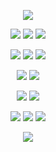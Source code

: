 <p align="center">
  <img src="https://github.com/user-attachments/assets/45ee7280-f255-434d-8328-dfb92bc7c919">
</p>
<p align="center">
  <img src="https://github.com/user-attachments/assets/1282004b-ca0b-4c15-b642-50904c63fd01">
  <img src="https://github.com/user-attachments/assets/af0f84f8-ac27-4bf4-84b8-2d6103de5ae4">
  <img src="https://github.com/user-attachments/assets/75643e4a-3704-4e17-b33a-aed5ff467c6b">
</p>
<p align="center">
  <img src="https://github.com/user-attachments/assets/b636763a-b032-4245-9e96-4134d4cf23d9">
  <img src="https://github.com/user-attachments/assets/9274853e-fc75-42a2-bd11-d7fdb1756404">
  <img src="https://github.com/user-attachments/assets/34cdff7a-21e0-44a7-a290-1fcc4ac4b2c4">
</p>      
<p align="center">
  <img src="https://github.com/user-attachments/assets/f56016f3-0521-4354-9229-9dbddd946c2c">
  <img src="https://github.com/user-attachments/assets/d521de2a-9774-44cb-b78a-5ea1448224c7">
</p>
<p align="center">
  <img src="https://github.com/user-attachments/assets/b88e679f-c3ae-4782-8110-34ae321f728f">
  <img src="https://github.com/user-attachments/assets/6c176038-1ce3-476f-9cda-28a8c92c373a">
</p>
<p align="center">
  <img src="https://github.com/user-attachments/assets/35f43584-4592-4387-a48a-49a4e4f82fe2">
  <img src="https://github.com/user-attachments/assets/5907d875-0beb-4921-9334-5db012cafd0c">
  <img src="https://github.com/user-attachments/assets/3dde205e-74a7-4477-b209-db3651cf472b">
</p>
<p align="center">
  <img src="https://github.com/user-attachments/assets/3cacc872-48b8-4296-a55f-389774750601">
</p>



